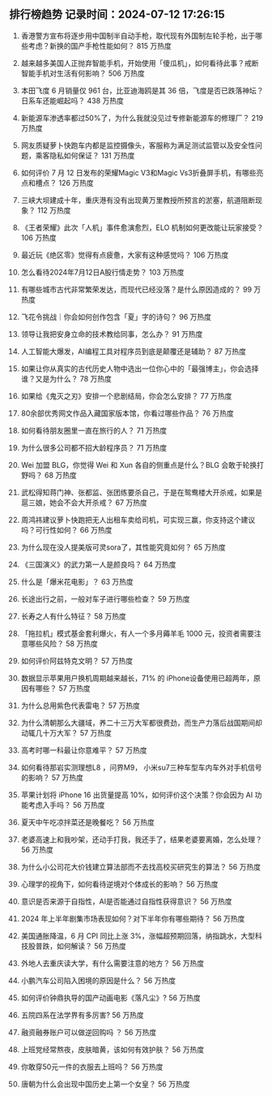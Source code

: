 
## 排行榜趋势 记录时间：2024-07-12 17:26:15
  
  1. 香港警方宣布将逐步用中国制半自动手枪，取代现有外国制左轮手枪，出于哪些考虑？新换的国产手枪性能如何？ 815 万热度
    
  2. 越来越多美国人正抛弃智能手机，开始使用「傻瓜机」，如何看待此事？戒断智能手机对生活有何影响？ 506 万热度
    
  3. 本田飞度 6 月销量仅 961 台，比亚迪海鸥是其 36 倍，飞度是否已跌落神坛？日系车还能崛起吗？ 438 万热度
    
  4. 新能源车渗透率都过50%了，为什么我就没见过专修新能源车的修理厂？ 219 万热度
    
  5. 网友质疑萝卜快跑车内都是监控摄像头，客服称为满足测试监管以及安全性问题，乘客隐私如何保证？ 131 万热度
    
  6. 如何评价 7 月 12 日发布的荣耀Magic V3和Magic Vs3折叠屏手机，有哪些亮点和槽点？ 126 万热度
    
  7. 三峡大坝建成十年，重庆港有没有出现黄万里教授所预言的淤塞，航道阻断现象？ 112 万热度
    
  8. 《王者荣耀》此次「人机」事件愈演愈烈，ELO 机制如何更改能让玩家接受？ 106 万热度
    
  9. 最近玩《绝区零》觉得有点疲惫，大家有这种感觉吗？ 106 万热度
    
  10. 怎么看待2024年7月12日A股行情走势？ 103 万热度
    
  11. 有哪些城市古代非常繁荣发达，而现代已经没落？是什么原因造成的？ 99 万热度
    
  12. 飞花令挑战｜你会如何创作包含「夏」字的诗句？ 96 万热度
    
  13. 领导让我把安身立命的技术教给同事，怎么办？ 91 万热度
    
  14. 人工智能大爆发，AI编程工具对程序员到底是颠覆还是辅助？ 87 万热度
    
  15. 如果让你从真实的古代历史人物中选出一位你心中的「最强博主」，你会选择谁？又是为什么？ 78 万热度
    
  16. 如果给《鬼灭之刃》安排一个悲剧结局，你会怎么安排？ 77 万热度
    
  17. 80余部优秀网文作品入藏国家版本馆，你看过哪些作品？ 76 万热度
    
  18. 如何看待朋友圈里一直在旅行的人？ 71 万热度
    
  19. 为什么很多公司都不招大龄程序员？ 71 万热度
    
  20. Wei 加盟 BLG，你觉得 Wei 和 Xun 各自的侧重点是什么？BLG 会敢于轮换打野吗？ 68 万热度
    
  21. 武松得知蒋门神、张都监、张团练要杀自己，于是在鸳鸯楼大开杀戒，如果是扈三娘，她会不会大开杀戒？ 67 万热度
    
  22. 周鸿祎建议萝卜快跑把无人出租车卖给司机，可实现三赢，你支持这个建议吗？可行性如何？ 66 万热度
    
  23. 为什么现在没人提美版可灵sora了，其性能究竟如何？ 65 万热度
    
  24. 《三国演义》的武力第一人是颜良吗？ 64 万热度
    
  25. 什么是「爆米花电影」？ 63 万热度
    
  26. 长途出行之前，一般对车子进行哪些检查？ 59 万热度
    
  27. 长寿之人有什么特征？ 58 万热度
    
  28. 「拖拉机」模式基金套利爆火，有人一个多月薅羊毛 1000 元，投资者需要注意哪些风险？ 58 万热度
    
  29. 如何评价阿兹特克文明？ 57 万热度
    
  30. 数据显示苹果用户换机周期越来越长，71% 的 iPhone设备使用已超两年，原因有哪些？ 57 万热度
    
  31. 为什么总用紫色代表雷电？ 57 万热度
    
  32. 为什么清朝那么大疆域，养二十三万大军都很费劲，而生产力落后战国期间却动辄几十万大军？ 57 万热度
    
  33. 高考时哪一科最让你意难平？ 57 万热度
    
  34. 如何看待那岩实测理想L8 ，问界M9， 小米su7三种车型车内车外对手机信号的影响？ 57 万热度
    
  35. 苹果计划将 iPhone 16 出货量提高 10%，如何评价这个决策？你会因为 AI 功能考虑入手吗？ 56 万热度
    
  36. 夏天中午吃凉拌菜还是晚餐吃？ 56 万热度
    
  37. 老婆高速上和我吵架，还动手打我，我还手了，结果老婆要离婚，怎么处理？ 56 万热度
    
  38. 为什么小公司花大价钱建立算法部而不去找高校买研究生的算法？ 56 万热度
    
  39. 心理学的视角下，如何看待逆境对个体成长的影响？ 56 万热度
    
  40. 意识是否来源于自指性，AI是否能通过自指性获得意识？ 56 万热度
    
  41. 2024 年上半年剧集市场表现如何？对下半年你有哪些期待？ 56 万热度
    
  42. 美国通胀降温，6 月 CPI 同比上涨 3%，涨幅超预期回落，纳指跳水，大型科技股普跌，如何解读？ 56 万热度
    
  43. 外地人去重庆读大学，有什么需要注意的地方？ 56 万热度
    
  44. 小鹏汽车公司陷入困境的原因是什么？ 56 万热度
    
  45. 如何评价钟鼎执导的国产动画电影《落凡尘》? 56 万热度
    
  46. 五院四系在法学界有多厉害? 56 万热度
    
  47. 融资融券账户可以做逆回购吗 ？ 56 万热度
    
  48. 上班党经常熬夜，皮肤暗黄，该如何有效护肤？ 56 万热度
    
  49. 你敢穿50元一件的衣服去上班吗？ 56 万热度
    
  50. 唐朝为什么会出现中国历史上第一个女皇？ 56 万热度
    